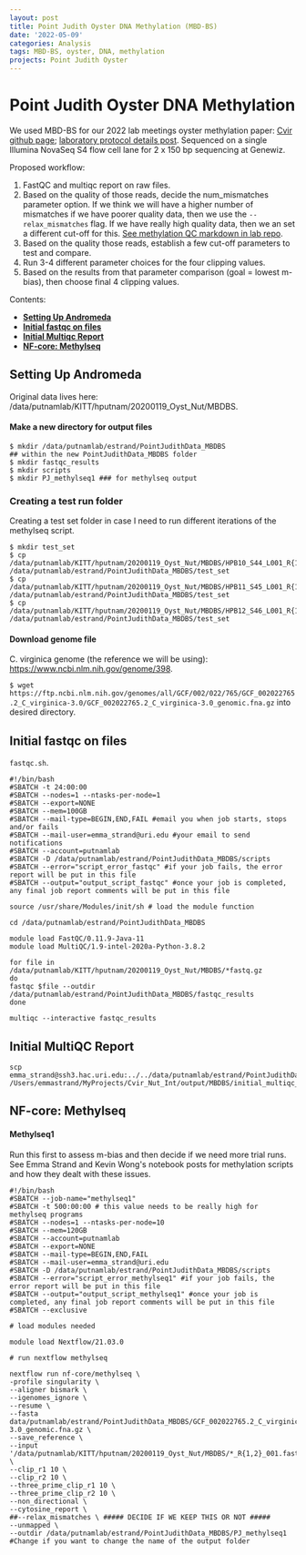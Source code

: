 ```yaml
---
layout: post
title: Point Judith Oyster DNA Methylation (MBD-BS)
date: '2022-05-09'
categories: Analysis
tags: MBD-BS, oyster, DNA, methylation
projects: Point Judith Oyster
---
```


# Point Judith Oyster DNA Methylation

We used MBD-BS for our 2022 lab meetings oyster methylation paper: [Cvir github page](https://github.com/hputnam/Cvir_Nut_Int); [laboratory protocol details post](https://github.com/hputnam/Cvir_Nut_Int#m-schedl-mbdbs-library-preps). Sequenced on a single Illumina NovaSeq S4 flow cell lane for 2 x 150 bp sequencing at Genewiz.

Proposed workflow:  
1. FastQC and multiqc report on raw files.  
2. Based on the quality of those reads, decide the num_mismatches parameter option. If we think we will have a higher number of mismatches if we have poorer quality data, then we use the `--relax_mismatches` flag. If we have really high quality data, then we an set a different cut-off for this. [See methylation QC markdown in lab repo](https://github.com/Putnam-Lab/Lab_Management/blob/master/Bioinformatics_%26_Coding/Workflows/Methylation_QC.md#-nextflow-methylseq-pipeline-methylation-quantification).   
3. Based on the quality those reads, establish a few cut-off parameters to test and compare.    
4. Run 3-4 different parameter choices for the four clipping values.  
5. Based on the results from that parameter comparison (goal = lowest m-bias), then choose final 4 clipping values.  

Contents:  
- [**Setting Up Andromeda**](#Setting_up)  
- [**Initial fastqc on files**](#fastqc)    
- [**Initial Multiqc Report**](#multiqc)    
- [**NF-core: Methylseq**](#methylseq)    

## <a name="Setting_up"></a> **Setting Up Andromeda**

Original data lives here: /data/putnamlab/KITT/hputnam/20200119_Oyst_Nut/MBDBS.

#### Make a new directory for output files

```
$ mkdir /data/putnamlab/estrand/PointJudithData_MBDBS
## within the new PointJudithData_MBDBS folder
$ mkdir fastqc_results
$ mkdir scripts
$ mkdir PJ_methylseq1 ### for methylseq output
```

### Creating a test run folder

Creating a test set folder in case I need to run different iterations of the methylseq script.

```
$ mkdir test_set
$ cp /data/putnamlab/KITT/hputnam/20200119_Oyst_Nut/MBDBS/HPB10_S44_L001_R{1,2}_001.fastq.gz /data/putnamlab/estrand/PointJudithData_MBDBS/test_set
$ cp /data/putnamlab/KITT/hputnam/20200119_Oyst_Nut/MBDBS/HPB11_S45_L001_R{1,2}_001.fastq.gz /data/putnamlab/estrand/PointJudithData_MBDBS/test_set
$ cp /data/putnamlab/KITT/hputnam/20200119_Oyst_Nut/MBDBS/HPB12_S46_L001_R{1,2}_001.fastq.gz /data/putnamlab/estrand/PointJudithData_MBDBS/test_set
```

#### Download genome file  

C. virginica genome (the reference we will be using): https://www.ncbi.nlm.nih.gov/genome/398.

`$ wget https://ftp.ncbi.nlm.nih.gov/genomes/all/GCF/002/022/765/GCF_002022765.2_C_virginica-3.0/GCF_002022765.2_C_virginica-3.0_genomic.fna.gz` into desired directory.   


## <a name="fastqc"></a> **Initial fastqc on files**

`fastqc.sh`.  

```
#!/bin/bash
#SBATCH -t 24:00:00
#SBATCH --nodes=1 --ntasks-per-node=1
#SBATCH --export=NONE
#SBATCH --mem=100GB
#SBATCH --mail-type=BEGIN,END,FAIL #email you when job starts, stops and/or fails
#SBATCH --mail-user=emma_strand@uri.edu #your email to send notifications
#SBATCH --account=putnamlab
#SBATCH -D /data/putnamlab/estrand/PointJudithData_MBDBS/scripts               
#SBATCH --error="script_error_fastqc" #if your job fails, the error report will be put in this file
#SBATCH --output="output_script_fastqc" #once your job is completed, any final job report comments will be put in this file

source /usr/share/Modules/init/sh # load the module function

cd /data/putnamlab/estrand/PointJudithData_MBDBS

module load FastQC/0.11.9-Java-11
module load MultiQC/1.9-intel-2020a-Python-3.8.2

for file in /data/putnamlab/KITT/hputnam/20200119_Oyst_Nut/MBDBS/*fastq.gz
do
fastqc $file --outdir /data/putnamlab/estrand/PointJudithData_MBDBS/fastqc_results         
done

multiqc --interactive fastqc_results
```

## <a name="multiqc"></a> **Initial MultiQC Report**

```
scp emma_strand@ssh3.hac.uri.edu:../../data/putnamlab/estrand/PointJudithData_MBDBS/fastqc_results/multiqc_report.html /Users/emmastrand/MyProjects/Cvir_Nut_Int/output/MBDBS/initial_multiqc_report.html
```


## <a name="methylseq"></a> **NF-core: Methylseq**

#### Methylseq1

Run this first to assess m-bias and then decide if we need more trial runs. See Emma Strand and Kevin Wong's notebook posts for methylation scripts and how they dealt with these issues.

```
#!/bin/bash
#SBATCH --job-name="methylseq1"
#SBATCH -t 500:00:00 # this value needs to be really high for methylseq programs
#SBATCH --nodes=1 --ntasks-per-node=10
#SBATCH --mem=120GB
#SBATCH --account=putnamlab
#SBATCH --export=NONE
#SBATCH --mail-type=BEGIN,END,FAIL
#SBATCH --mail-user=emma_strand@uri.edu
#SBATCH -D /data/putnamlab/estrand/PointJudithData_MBDBS/scripts               
#SBATCH --error="script_error_methylseq1" #if your job fails, the error report will be put in this file
#SBATCH --output="output_script_methylseq1" #once your job is completed, any final job report comments will be put in this file
#SBATCH --exclusive

# load modules needed

module load Nextflow/21.03.0

# run nextflow methylseq

nextflow run nf-core/methylseq \
-profile singularity \
--aligner bismark \
--igenomes_ignore \
--resume \
--fasta data/putnamlab/estrand/PointJudithData_MBDBS/GCF_002022765.2_C_virginica-3.0_genomic.fna.gz \
--save_reference \
--input '/data/putnamlab/KITT/hputnam/20200119_Oyst_Nut/MBDBS/*_R{1,2}_001.fastq.gz' \
--clip_r1 10 \
--clip_r2 10 \
--three_prime_clip_r1 10 \  
--three_prime_clip_r2 10 \  
--non_directional \
--cytosine_report \
##--relax_mismatches \ ##### DECIDE IF WE KEEP THIS OR NOT #####
--unmapped \
--outdir /data/putnamlab/estrand/PointJudithData_MBDBS/PJ_methylseq1 #Change if you want to change the name of the output folder
```
